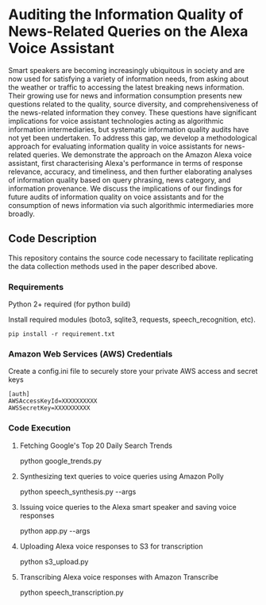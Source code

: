 # Auditing the Information Quality of News-Related Queries on the Alexa Voice Assistant

Smart speakers are becoming increasingly ubiquitous in society and are now used for satisfying a variety of information needs, from asking about the weather or traffic to accessing the latest breaking news information. Their growing use for news and information consumption presents new questions related to the quality, source diversity, and comprehensiveness of the news-related information they convey. These questions have significant implications for voice assistant technologies acting as algorithmic information intermediaries, but systematic information quality audits have not yet been undertaken. To address this gap, we develop a methodological approach for evaluating information quality in voice assistants for news-related queries. We demonstrate the approach on the Amazon Alexa voice assistant, first characterising Alexa's performance in terms of response relevance, accuracy, and timeliness, and then further elaborating analyses of information quality based on query phrasing, news category, and information provenance. We discuss the implications of our findings for future audits of information quality on voice assistants and for the consumption of news information via such algorithmic intermediaries more broadly. 

## Code Description

This repository contains the source code necessary to facilitate replicating the data collection methods used in the paper described above.

### Requirements

Python 2+ required (for python build)

Install required modules (boto3, sqlite3, requests, speech_recognition, etc).

    pip install -r requirement.txt

### Amazon Web Services (AWS) Credentials

Create a config.ini file to securely store your private AWS access and secret keys

    [auth]
    AWSAccessKeyId=XXXXXXXXXX
    AWSSecretKey=XXXXXXXXXX

### Code Execution

1. Fetching Google's Top 20 Daily Search Trends

    python google_trends.py

2. Synthesizing text queries to voice queries using Amazon Polly

    python speech_synthesis.py --args

3. Issuing voice queries to the Alexa smart speaker and saving voice responses 

    python app.py --args

4. Uploading Alexa voice responses to S3 for transcription

    python s3_upload.py

5. Transcribing Alexa voice responses with Amazon Transcribe

    python speech_transcription.py

